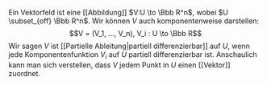 Ein Vektorfeld ist eine [[Abbildung]] $V:U \to \Bbb R^n$, wobei $U \subset_{off} \Bbb R^n$. Wir können $V$ auch komponentenweise darstellen: $$V = (V_1, ..., V_n), V_i : U \to \Bbb R$$
Wir sagen $V$ ist [[Partielle Ableitung|partiell differenzierbar]] auf $U$, wenn jede Komponentenfunktion $V_i$ auf $U$ partiell differenzierbar ist. Anschaulich kann man sich verstellen, dass $V$ jedem Punkt in $U$ einen [[Vektor]] zuordnet.